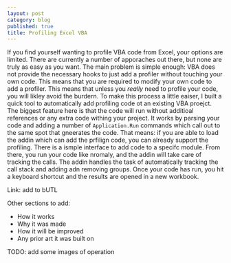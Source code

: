 ```yaml
---
layout: post
category: blog
published: true
title: Profiling Excel VBA
---
```

If you find yourself wanting to profile VBA code from Excel, your options are limited.  There are currently a number of apporaches out there, but none are truly as easy as you want.  The main problem is simple enough: VBA does not provide the necessary hooks to just add a profiler without touching your own code.  This means that you are required to modify your own code to add a profiler.  This means that unless you _really_ need to profile your code, you will likley avoid the burdern.  To make this process a little eaiser, I built a quick tool to automatically add profiling code ot an existing VBA proejct. The biggest feature here is that the code will run without additioal references or any extra code withing your project.  It works by parsing your code and adding a number of `Application.Run` commands which call out to the same spot that gneerates the code.  That means: if you are able to load the addin which can add the prfilign code, you can already support the profiling.  There is a ismple interface to add code to a specifc module.  From there, you run your code like nromaly, and the addin will take care of tracking the calls.  The addin handles the task of automatically tracking the call stack and adding adn removing groups.  Once your code has run, you hit a keyboard shortcut and the results are opened in a new workbook.

Link: add to bUTL

Other sections to add:
* How it works
* Why it was made
* How it will be improved
* Any prior art it was built on

TODO: add some images of operation